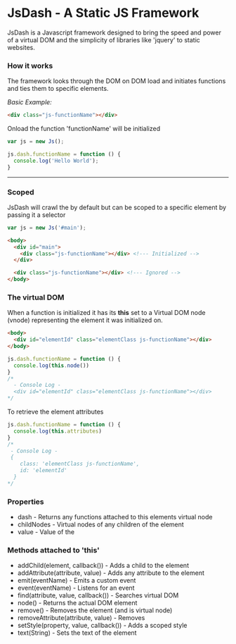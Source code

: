 # JsDash - A Static JS Framework

JsDash is a Javascript framework designed to bring the speed and power of a virtual DOM and the simplicity of libraries like 'jquery' to static websites.

### How it works
The framework looks through the DOM on DOM load and initiates functions and ties them to specific elements.

_Basic Example:_

```html
<div class="js-functionName"></div>
```
Onload the function 'functionName' will be initialized

```js
var js = new Js();

js.dash.functionName = function () {
  console.log('Hello World');
}
```
---

### Scoped

JsDash will crawl the <body> by default but can be scoped to a specific element by passing it a selector

```js
var js = new Js('#main');
```
```html
<body>
  <div id="main">
    <div class="js-functionName"></div> <!--- Initialized -->
  </div>

  <div class="js-functionName"></div> <!--- Ignored -->
</body>
```

### The virtual DOM
When a function is initialized it has its __this__ set to a Virtual DOM node (vnode) representing the element it was initialized on.

```html
<body>
  <div id="elementId" class="elementClass js-functionName"></div>
</body>
```
```js
js.dash.functionName = function () {
  console.log(this.node())
}
/*
  - Console Log -
  <div id="elementId" class="elementClass js-functionName"></div>
*/

```
To retrieve the element attributes
```js
js.dash.functionName = function () {
  console.log(this.attributes)
}
/*
 - Console Log -
 {
    class: 'elementClass js-functionName',
    id: 'elementId'
  }
*/
```

### Properties
* dash - Returns any functions attached to this elements virtual node
* childNodes - Virtual nodes of any children of the element
* value - Value of the

### Methods attached to 'this'

* addChild(element, callback()) - Adds a child to the element
* addAttribute(attribute, value) - Adds any attribute to the element
* emit(eventName) - Emits a custom event
* event(eventName) - Listens for an event
* find(attribute, value, callback()) - Searches virtual DOM
* node() - Returns the actual DOM element
* remove() - Removes the element (and is virtual node)
* removeAttribute(attribute, value) - Removes
* setStyle(property, value, callback()) - Adds a scoped style
* text(String) - Sets the text of the element
